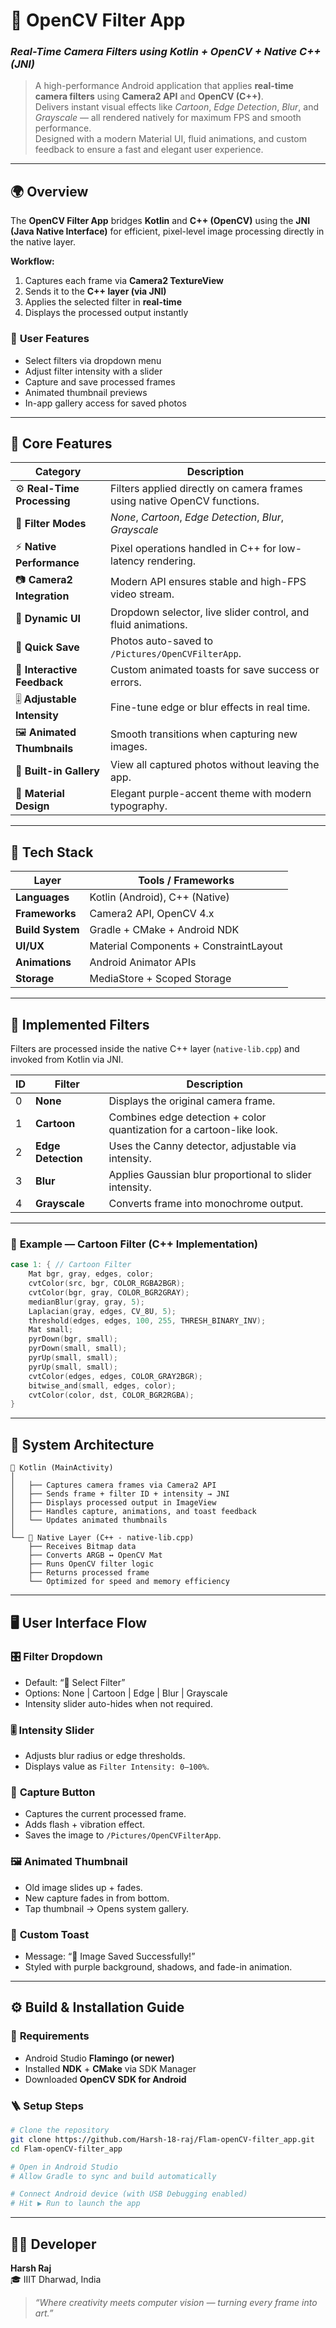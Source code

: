 # 🎥 **OpenCV Filter App**

### _Real-Time Camera Filters using Kotlin + OpenCV + Native C++ (JNI)_

> A high-performance Android application that applies **real-time camera filters** using **Camera2 API** and **OpenCV (C++)**.  
> Delivers instant visual effects like *Cartoon*, *Edge Detection*, *Blur*, and *Grayscale* — all rendered natively for maximum FPS and smooth performance.  
> Designed with a modern Material UI, fluid animations, and custom feedback to ensure a fast and elegant user experience.

---

## 🌍 **Overview**

The **OpenCV Filter App** bridges **Kotlin** and **C++ (OpenCV)** using the **JNI (Java Native Interface)** for efficient, pixel-level image processing directly in the native layer.

**Workflow:**
1. Captures each frame via **Camera2 TextureView**  
2. Sends it to the **C++ layer (via JNI)**  
3. Applies the selected filter in **real-time**  
4. Displays the processed output instantly  

### 🎯 **User Features**
- Select filters via dropdown menu  
- Adjust filter intensity with a slider  
- Capture and save processed frames  
- Animated thumbnail previews  
- In-app gallery access for saved photos  

---

## 🧩 **Core Features**

| Category | Description |
|-----------|--------------|
| ⚙️ **Real-Time Processing** | Filters applied directly on camera frames using native OpenCV functions. |
| 🎨 **Filter Modes** | *None*, *Cartoon*, *Edge Detection*, *Blur*, *Grayscale* |
| ⚡ **Native Performance** | Pixel operations handled in C++ for low-latency rendering. |
| 📷 **Camera2 Integration** | Modern API ensures stable and high-FPS video stream. |
| 🧭 **Dynamic UI** | Dropdown selector, live slider control, and fluid animations. |
| 💾 **Quick Save** | Photos auto-saved to `/Pictures/OpenCVFilterApp`. |
| 💬 **Interactive Feedback** | Custom animated toasts for save success or errors. |
| 🎚️ **Adjustable Intensity** | Fine-tune edge or blur effects in real time. |
| 🖼️ **Animated Thumbnails** | Smooth transitions when capturing new images. |
| 📂 **Built-in Gallery** | View all captured photos without leaving the app. |
| 💜 **Material Design** | Elegant purple-accent theme with modern typography. |

---

## 🧠 **Tech Stack**

| Layer | Tools / Frameworks |
|--------|--------------------|
| **Languages** | Kotlin (Android), C++ (Native) |
| **Frameworks** | Camera2 API, OpenCV 4.x |
| **Build System** | Gradle + CMake + Android NDK |
| **UI/UX** | Material Components + ConstraintLayout |
| **Animations** | Android Animator APIs |
| **Storage** | MediaStore + Scoped Storage |

---

## 🧮 **Implemented Filters**

Filters are processed inside the native C++ layer (`native-lib.cpp`) and invoked from Kotlin via JNI.

| ID | Filter | Description |
|----|---------|-------------|
| 0 | **None** | Displays the original camera frame. |
| 1 | **Cartoon** | Combines edge detection + color quantization for a cartoon-like look. |
| 2 | **Edge Detection** | Uses the Canny detector, adjustable via intensity. |
| 3 | **Blur** | Applies Gaussian blur proportional to slider intensity. |
| 4 | **Grayscale** | Converts frame into monochrome output. |

---

### 🧩 **Example — Cartoon Filter (C++ Implementation)**

```cpp
case 1: { // Cartoon Filter
    Mat bgr, gray, edges, color;
    cvtColor(src, bgr, COLOR_RGBA2BGR);
    cvtColor(bgr, gray, COLOR_BGR2GRAY);
    medianBlur(gray, gray, 5);
    Laplacian(gray, edges, CV_8U, 5);
    threshold(edges, edges, 100, 255, THRESH_BINARY_INV);
    Mat small; 
    pyrDown(bgr, small); 
    pyrDown(small, small);
    pyrUp(small, small); 
    pyrUp(small, small);
    cvtColor(edges, edges, COLOR_GRAY2BGR);
    bitwise_and(small, edges, color);
    cvtColor(color, dst, COLOR_BGR2RGBA);
}
```

---

## 🧱 **System Architecture**

```
📱 Kotlin (MainActivity)
│
│   ├── Captures camera frames via Camera2 API
│   ├── Sends frame + filter ID + intensity → JNI
│   ├── Displays processed output in ImageView
│   ├── Handles capture, animations, and toast feedback
│   └── Updates animated thumbnails
│
└── 🧠 Native Layer (C++ - native-lib.cpp)
    ├── Receives Bitmap data
    ├── Converts ARGB ↔ OpenCV Mat
    ├── Runs OpenCV filter logic
    ├── Returns processed frame
    └── Optimized for speed and memory efficiency
```

---

## 🖥️ **User Interface Flow**

### 🎛️ **Filter Dropdown**
- Default: “🎨 Select Filter”
- Options: None | Cartoon | Edge | Blur | Grayscale  
- Intensity slider auto-hides when not required.

### 🎚️ **Intensity Slider**
- Adjusts blur radius or edge thresholds.
- Displays value as `Filter Intensity: 0–100%`.

### 📸 **Capture Button**
- Captures the current processed frame.  
- Adds flash + vibration effect.  
- Saves the image to `/Pictures/OpenCVFilterApp`.

### 🖼️ **Animated Thumbnail**
- Old image slides up + fades.  
- New capture fades in from bottom.  
- Tap thumbnail → Opens system gallery.

### 💬 **Custom Toast**
- Message: “📸 Image Saved Successfully!”  
- Styled with purple background, shadows, and fade-in animation.

---

## ⚙️ **Build & Installation Guide**

### 🔧 **Requirements**
- Android Studio **Flamingo (or newer)**  
- Installed **NDK** + **CMake** via SDK Manager  
- Downloaded **OpenCV SDK for Android**

### 🪜 **Setup Steps**

```bash
# Clone the repository
git clone https://github.com/Harsh-18-raj/Flam-openCV-filter_app.git
cd Flam-openCV-filter_app

# Open in Android Studio
# Allow Gradle to sync and build automatically

# Connect Android device (with USB Debugging enabled)
# Hit ▶ Run to launch the app
```

---

## 👨‍💻 **Developer**

**Harsh Raj**  
🎓 IIIT Dharwad, India  

> _“Where creativity meets computer vision — turning every frame into art.”_
